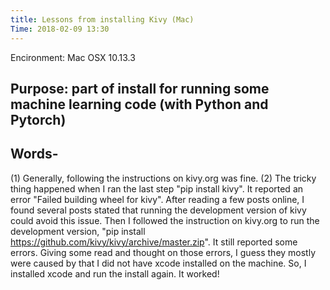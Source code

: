 ```yaml
---
title: Lessons from installing Kivy (Mac)
Time: 2018-02-09 13:30
---
```


Encironment: Mac OSX 10.13.3

## Purpose: part of install for running some machine learning code (with Python and Pytorch)

## Words-
(1) Generally, following the instructions on kivy.org was fine.
(2) The tricky thing happened when I ran the last step "pip install kivy".  It reported an error "Failed building wheel for kivy".
    After reading a few posts online, I found several posts stated that running the development version of kivy could avoid this issue.
    Then I followed the instruction on kivy.org to run the development version, "pip install https://github.com/kivy/kivy/archive/master.zip".
    It still reported some errors.  Giving some read and thought on those errors, I guess they mostly were caused by that I did not have xcode 
    installed on the machine.  So, I installed xcode and run the install again.  It worked!

